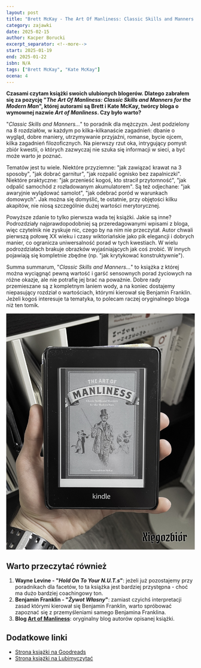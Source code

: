 ```yaml
---
layout: post
title: "Brett McKay - The Art Of Manliness: Classic Skills and Manners for the Modern Man"
category: zajawki
date: 2025-02-15
author: Kacper Borucki
excerpt_separator: <!--more-->
start: 2025-01-19
end: 2025-01-22
isbn: N/A
tags: ["Brett McKay", "Kate McKay"]
ocena: 4
---
```


**Czasami czytam książki swoich ulubionych blogerów. Dlatego zabrałem się za pozycję "*The Art Of Manliness: Classic Skills and Manners for the Modern Man*", której autorami są Brett i Kate McKay, twórcy bloga o wymownej nazwie *Art of Manliness*. Czy było warto?**

<!--more-->

"*Classic Skills and Manners...*" to poradnik dla mężczyzn. Jest podzielony na 8 rozdziałów, w każdym po kilka-kilkanaście zagadnień: dbanie o wygląd, dobre maniery, utrzymywanie przyjaźni, romanse, bycie ojcem, kilka zagadnień filozoficznych. Na pierwszy rzut oka, intrygujący pomysł: zbiór kwestii, o których zazwyczaj nie szuka się informacji w sieci, a być może warto je poznać.

Tematów jest tu wiele. Niektóre przyziemne: "jak zawiązać krawat na 3 sposoby", "jak dobrać garnitur", "jak rozpalić ognisko bez zapalniczki". Niektóre praktyczne: "jak przenieść kogoś, kto stracił przytomność", "jak odpalić samochód z rozładowanym akumulatorem". Są też odjechane: "jak awaryjnie wylądować samolot", "jak odebrać poród w warunkach domowych". Jak można się domyślić, te ostatnie, przy objętości kilku akapitów, nie niosą szczególnie dużej wartości merytorycznej.

Powyższe zdanie to tylko pierwsza wada tej książki. Jakie są inne? Podrozdziały najprawdopodobniej są przeredagowanymi wpisami z bloga, więc czytelnik nie zyskuje nic, czego by na nim nie przeczytał. Autor chwali pierwszą połowę XX wieku i czasy wiktoriańskie jako pik elegancji i dobrych manier, co ogranicza uniwersalność porad w tych kwestiach. W wielu podrozdziałach brakuje obrazków wyjaśniających jak coś zrobić. W innych pojawiają się kompletnie zbędne (np. "jak krytykować konstruktywnie").

Summa summarum, "*Classic Skills and Manners...*" to książka z której można wyciągnąć pewną wartość i garść sensownych porad życiowych na różne okazje, ale nie potrafię jej brać na poważnie. Dobre rady przemieszane są z kompletnym laniem wody, a na koniec dostajemy niepasujący rozdział o wartościach, którymi kierował się Benjamin Franklin. Jeżeli kogoś interesuje ta tematyka, to polecam raczej oryginalnego bloga niż ten tomik.

![Okładka książki "*The Art Of Manliness: Classic Skills and Manners for the Modern Man*"](/assets/xiazki/brett_mckay_aom_classic_skills_and_manners.jpg)

## Warto przeczytać również

1. **Wayne Levine - "*Hold On To Your N.U.T.s*"**: jeżeli już pozostajemy przy poradnikach dla facetów, to ta książka jest bardziej przystępna - choć ma dużo bardziej coachingowy ton.
2. **Benjamin Franklin - "*Żywot Własny*"**: zamiast czyichś interpretacji zasad którymi kierował się Benjamin Franklin, warto spróbować zapoznać się z przemyśleniami samego Benjamina Franklina.
3. **Blog [Art of Manliness](<https://www.artofmanliness.com/>)**: oryginalny blog autorów opisanej książki.

## Dodatkowe linki

- [Strona książki na Goodreads](https://www.goodreads.com/book/show/8306020-the-art-of-manliness)
- [Strona książki na Lubimyczytać](https://lubimyczytac.pl/ksiazka/122849/the-art-of-manliness-classic-skills-and-manners-for-the-modern-man)
